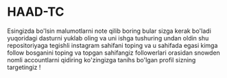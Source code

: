 # HAAD-TC

Esingizda bo'lsin malumotlarni note qilib boring bular sizga kerak bo'ladi yuqoridagi dasturni yuklab oling va uni ishga tushuring undan oldin shu repositoriyaga tegishli instagram sahifani toping va u sahifada egasi kimga follow bosganini toping va topgan sahifangiz followerlari orasidan snowden nomli accountlarni qidiring ko'zingizga tanihs bo'lgan profil sizning targetingiz !
